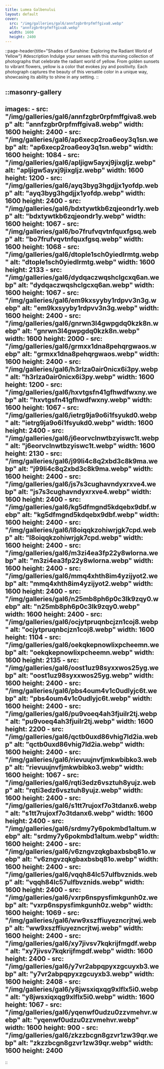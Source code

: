 ```yaml
---
title: Lumea Galbenului 
layout: default
cover: 
  src: "/img/galleries/gal6/annfzgbr0rpfmffgiva8.webp"
  alt: "annfzgbr0rpfmffgiva8.webp"
  width: 1600
  height: 2400
---
```


::page-header{title="Shades of Sunshine: Exploring the Radiant World of Yellow"}
#description
Indulge your senses with this stunning collection of photographs that celebrate the radiant world of yellow. From golden sunsets to vibrant flowers, yellow is a color that evokes joy and positivity. Each photograph captures the beauty of this versatile color in a unique way, showcasing its ability to shine in any setting.
::

::masonry-gallery
---
  images:
    - src: "/img/galleries/gal6/annfzgbr0rpfmffgiva8.webp"
      alt: "annfzgbr0rpfmffgiva8.webp"
      width: 1600
      height: 2400
    - src: "/img/galleries/gal6/ap6xecp2roa6eoy3q1sn.webp"
      alt: "ap6xecp2roa6eoy3q1sn.webp"
      width: 1600
      height: 1084
    - src: "/img/galleries/gal6/apljigw5ayxj9jixgljz.webp"
      alt: "apljigw5ayxj9jixgljz.webp"
      width: 1600
      height: 1200
    - src: "/img/galleries/gal6/ayq3byg3hgdjjx1yofdp.webp"
      alt: "ayq3byg3hgdjjx1yofdp.webp"
      width: 1600
      height: 2400
    - src: "/img/galleries/gal6/bdxtywtkb6zqjeondr1y.webp"
      alt: "bdxtywtkb6zqjeondr1y.webp"
      width: 1600
      height: 1067
    - src: "/img/galleries/gal6/bo7frufvqvtnfquxfgsq.webp"
      alt: "bo7frufvqvtnfquxfgsq.webp"
      width: 1600
      height: 1068
    - src: "/img/galleries/gal6/dtople1sch0yiedlrmtg.webp"
      alt: "dtople1sch0yiedlrmtg.webp"
      width: 1600
      height: 2133
    - src: "/img/galleries/gal6/dydqaczwqshclgcxq6an.webp"
      alt: "dydqaczwqshclgcxq6an.webp"
      width: 1600
      height: 1067
    - src: "/img/galleries/gal6/em9kxsyyby1rdpvv3n3g.webp"
      alt: "em9kxsyyby1rdpvv3n3g.webp"
      width: 1600
      height: 2400
    - src: "/img/galleries/gal6/gnrwn3l4gwpgdq0kzk8n.webp"
      alt: "gnrwn3l4gwpgdq0kzk8n.webp"
      width: 1600
      height: 2000
    - src: "/img/galleries/gal6/grmxx1dna8pehqrgwaos.webp"
      alt: "grmxx1dna8pehqrgwaos.webp"
      width: 1600
      height: 2400
    - src: "/img/galleries/gal6/h3rlza0air0nicx6i3py.webp"
      alt: "h3rlza0air0nicx6i3py.webp"
      width: 1600
      height: 1200
    - src: "/img/galleries/gal6/hxvtgsfn41gfhwdfwxny.webp"
      alt: "hxvtgsfn41gfhwdfwxny.webp"
      width: 1600
      height: 1067
    - src: "/img/galleries/gal6/ietrg9ja9o6i1fsyukd0.webp"
      alt: "ietrg9ja9o6i1fsyukd0.webp"
      width: 1600
      height: 2400
    - src: "/img/galleries/gal6/j6eorvclnwtbzyiswc1t.webp"
      alt: "j6eorvclnwtbzyiswc1t.webp"
      width: 1600
      height: 2130
    - src: "/img/galleries/gal6/j99li4c8q2xbd3c8k9ma.webp"
      alt: "j99li4c8q2xbd3c8k9ma.webp"
      width: 1600
      height: 2400
    - src: "/img/galleries/gal6/js7s3cughavndyxrxve4.webp"
      alt: "js7s3cughavndyxrxve4.webp"
      width: 1600
      height: 2400
    - src: "/img/galleries/gal6/kg5dfmgnd5kdqebx9dbf.webp"
      alt: "kg5dfmgnd5kdqebx9dbf.webp"
      width: 1600
      height: 2400
    - src: "/img/galleries/gal6/l8oiqqkzohiwrjgk7cpd.webp"
      alt: "l8oiqqkzohiwrjgk7cpd.webp"
      width: 1600
      height: 2400
    - src: "/img/galleries/gal6/m3zi4ea3fp22y8wlorna.webp"
      alt: "m3zi4ea3fp22y8wlorna.webp"
      width: 1600
      height: 2400
    - src: "/img/galleries/gal6/mmq4xhth8im4yzijyot2.webp"
      alt: "mmq4xhth8im4yzijyot2.webp"
      width: 1600
      height: 2400
    - src: "/img/galleries/gal6/n25mb8ph6p0c3lk9zqy0.webp"
      alt: "n25mb8ph6p0c3lk9zqy0.webp"
      width: 1600
      height: 2400
    - src: "/img/galleries/gal6/ocjytpruqnbcjzn1coj8.webp"
      alt: "ocjytpruqnbcjzn1coj8.webp"
      width: 1600
      height: 1104
    - src: "/img/galleries/gal6/oekqkepnowlixpcheemn.webp"
      alt: "oekqkepnowlixpcheemn.webp"
      width: 1600
      height: 2135
    - src: "/img/galleries/gal6/oost1uz98syxxwos25yg.webp"
      alt: "oost1uz98syxxwos25yg.webp"
      width: 1600
      height: 2400
    - src: "/img/galleries/gal6/pbs4oum4v1c0udlyjc6t.webp"
      alt: "pbs4oum4v1c0udlyjc6t.webp"
      width: 1600
      height: 2400
    - src: "/img/galleries/gal6/pu9voeq4ah3fjuilr2tj.webp"
      alt: "pu9voeq4ah3fjuilr2tj.webp"
      width: 1600
      height: 2200
    - src: "/img/galleries/gal6/qctb0uxd86vhig7ld2ia.webp"
      alt: "qctb0uxd86vhig7ld2ia.webp"
      width: 1600
      height: 2400
    - src: "/img/galleries/gal6/rievuujnvfjmkwbibko3.webp"
      alt: "rievuujnvfjmkwbibko3.webp"
      width: 1600
      height: 1067
    - src: "/img/galleries/gal6/rqti3edz6vsztuh8yujz.webp"
      alt: "rqti3edz6vsztuh8yujz.webp"
      width: 1600
      height: 2400
    - src: "/img/galleries/gal6/s1tt7rujoxf7o3tdanx6.webp"
      alt: "s1tt7rujoxf7o3tdanx6.webp"
      width: 1600
      height: 2400
    - src: "/img/galleries/gal6/srdmy7y6pokmbd1altum.webp"
      alt: "srdmy7y6pokmbd1altum.webp"
      width: 1600
      height: 2400
    - src: "/img/galleries/gal6/v6zngvzqkgbaxbsbq81o.webp"
      alt: "v6zngvzqkgbaxbsbq81o.webp"
      width: 1600
      height: 2400
    - src: "/img/galleries/gal6/vqqh84lc57ulfbvznids.webp"
      alt: "vqqh84lc57ulfbvznids.webp"
      width: 1600
      height: 2400
    - src: "/img/galleries/gal6/vxrp6nspysfimkgunh0z.webp"
      alt: "vxrp6nspysfimkgunh0z.webp"
      width: 1600
      height: 1069
    - src: "/img/galleries/gal6/ww9xszffiuyezncrjtwj.webp"
      alt: "ww9xszffiuyezncrjtwj.webp"
      width: 1600
      height: 2400
    - src: "/img/galleries/gal6/xy7jivsv7kqkrijfmgdf.webp"
      alt: "xy7jivsv7kqkrijfmgdf.webp"
      width: 1600
      height: 2400
    - src: "/img/galleries/gal6/y7vr2abpqpyxzgcuyxb3.webp"
      alt: "y7vr2abpqpyxzgcuyxb3.webp"
      width: 1600
      height: 2408
    - src: "/img/galleries/gal6/y8jwsxiqxqg9xlflx5i0.webp"
      alt: "y8jwsxiqxqg9xlflx5i0.webp"
      width: 1600
      height: 1067
    - src: "/img/galleries/gal6/yqenwf0udzu0zzvmehvr.webp"
      alt: "yqenwf0udzu0zzvmehvr.webp"
      width: 1600
      height: 900
    - src: "/img/galleries/gal6/zkzzbcgn8gzvr1zw39qr.webp"
      alt: "zkzzbcgn8gzvr1zw39qr.webp"
      width: 1600
      height: 2400
---
::